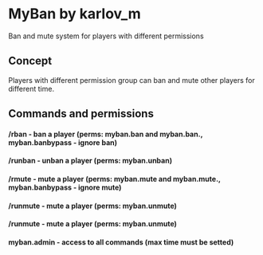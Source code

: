 # MyBan by karlov_m
Ban and mute system for players with different permissions
## Concept
Players with different permission group can ban and mute other players for different time.
## Commands and permissions
#### /rban <nickname> <time in minutes> <reason> - ban a player (perms: myban.ban and myban.ban.<time>, myban.banbypass - ignore ban)
#### /runban <nickname>  - unban a player (perms: myban.unban)
#### /rmute <nickname> <time in minutes> <reason> - mute a player (perms: myban.mute and myban.mute.<max time in minutes>, myban.banbypass - ignore mute)
#### /runmute <nickname> - mute a player (perms: myban.unmute)
#### /runmute <nickname> - mute a player (perms: myban.unmute)
#### myban.admin - access to all commands (max time must be setted)

